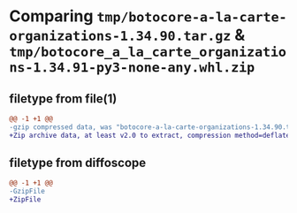 # Comparing `tmp/botocore-a-la-carte-organizations-1.34.90.tar.gz` & `tmp/botocore_a_la_carte_organizations-1.34.91-py3-none-any.whl.zip`

## filetype from file(1)

```diff
@@ -1 +1 @@
-gzip compressed data, was "botocore-a-la-carte-organizations-1.34.90.tar", last modified: Wed Apr 24 01:02:21 2024, max compression
+Zip archive data, at least v2.0 to extract, compression method=deflate
```

## filetype from diffoscope

```diff
@@ -1 +1 @@
-GzipFile
+ZipFile
```


